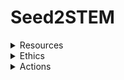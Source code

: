 # Seed2STEM


<details>
<summary>Resources</summary>  

## BCCDC 
- [Patient & Family Engagement Framework](https://pod.phsa.ca/quality-safety/patient-experience/engagement/Documents/PHSA%20Patient%20and%20Family%20Engagement%20Framework.pdf)

## External


</details>


<details>
 <summary>Ethics</summary>

 ### Question: Which of the following researchers must follow the TCPS 2 (select all that apply)?
 - [x] A graduate student at an eligible Canadian college conducting self-funded research on political protest groups by interviewing members of those groups.
 - [x] A professor at an eligible Canadian university who is conducting research in Brazil on educational initiatives involving Indigenous Peoples.
 - [ ] An independent researcher hired by a private company to conduct research on consumer brand loyalties.
 - [x] A researcher at an eligible academic institution conducts research within that institution that is funded by their department, not the Agencies;
 - [x] A master’s student at an eligible institution conducts their research with street youth, not on the premises of the institution;
 - [ ] A graduate student at an eligible Canadian university who has a grant from NSERC to conduct research on the link between climate change and the bee population.
 

 ### How should a researcher resolve a potential conflict between ethics considerations and legal obligations (select all that apply)?
 - [x] Consult with colleagues, disciplinary associations, or lawyers, to determine how best to resolve the conflict
 - [ ] Fulfil the ethical obligations – they have more moral weight.
 - [ ] Follow the law – it always takes precedence over ethics
 - [x] Anticipate potential conflicts and design research to avoid them, where possible.

</details>

<details>

<summary>Actions</summary>  

June 2026: M1, M2, HP, YT

</details>

